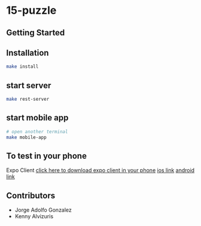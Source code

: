 # 15-puzzle

## Getting Started

## Installation
```sh
make install
```

## start server
```sh
make rest-server
```

## start mobile app
```sh
# open another terminal
make mobile-app
```

## To test in your phone
Expo Client
[click here to download expo client in your phone](https://expo.io/tools#client)
[ios link](https://itunes.apple.com/app/apple-store/id982107779?ct=www&mt=8)
[android link](https://play.google.com/store/apps/details?id=host.exp.exponent&referrer=www)

## Contributors
* Jorge Adolfo Gonzalez
* Kenny Alvizuris